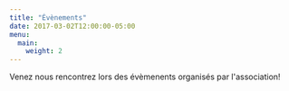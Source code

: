 ```yaml
---
title: "Évènements"
date: 2017-03-02T12:00:00-05:00
menu:
  main:
    weight: 2
---
```


Venez nous rencontrez lors des évèmenents organisés par l'association!
